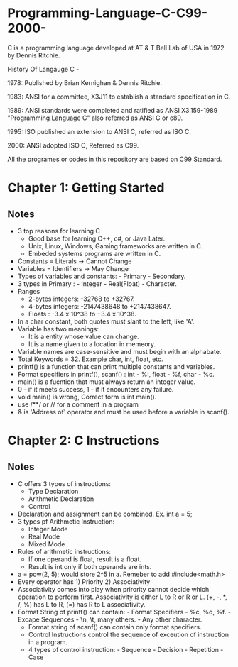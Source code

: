 # Programming-Language-C-C99-2000-
C is a programming language developed at AT & T Bell Lab of USA in 1972 by Dennis Ritchie.

History Of Langauge C -

1978: Published by Brian Kernighan & Dennis Ritchie.

1983: ANSI for a committee, X3J11 to establish a standard specification in C.

1989: ANSI standards were completed and ratified as ANSI X3.159-1989 "Programming Language C" also referred as ANSI C or c89.

1995: ISO published an extension to ANSI C, referred as ISO C.

2000: ANSI adopted ISO C, Referred as C99.

All the programes or codes in this repository are based on C99 Standard.
# Chapter 1: Getting Started

## Notes

* 3 top reasons for learning C
    - Good base for learning C++, c#, or Java Later.
    - Unix, Linux, Windows, Gaming frameworks are written in C.
    - Embeded systems programs are written in C.
* Constants = Literals -> Cannot Change
* Variables = Identifiers -> May Change
* Types of variables and constants:
      - Primary
      - Secondary.
* 3 types in Primary :
      - Integer
      - Real(Float)
      - Character.
* Ranges
    - 2-bytes integers: -32768 to +32767.
    - 4-bytes integers: -2147438648 to +2147438647.
    - Floats : -3.4 x 10^38 to +3.4 x 10^38.
* In a char constant, both quotes must slant to the left, like 'A'.
* Variable has two meanings:
    - It is a entity whose value can change.
    - It is a name given to a location in memeory.
* Variable names are case-sensitive and must begin with an alphabate.
* Total Keywords = 32. Example char, int, float, etc.
* printf() is a function that can print multiple constants and variables.
* Format specifiers in printf(), scanf() : int - %i, float - %f, char - %c.
* main() is a fucntion that must always return an integer value.
* 0 - if it meets success, 1 - if it encounters any failure.
* void main() is wrong, Correct form is int main().
* use /**/ or // for a comment in a program
* & is 'Address of' operator and must be used before a variable in scanf().
# Chapter 2: C Instructions

## Notes

* C offers 3 types of instructions:
    - Type Declaration
    - Arithmetic Declaration
    - Control
* Declaration and assignment can be combined. Ex. int a = 5;
* 3 types pf Arithmetic Instruction:
    - Integer Mode
    - Real Mode
    - Mixed Mode
* Rules of arithmetic instructions:
    - If one operand is float, result is a float.
    - Result is int only if both operands are ints.
* a = pow(2, 5); would store 2^5 in a. Remeber to add #include<math.h>
* Every operator has 1) Priority 2) Associativity
* Associativity comes into play when prirority cannot decide which operation to perform first. Associativity is either L to R or R or L. (+, -, *, /, %) has L to R, (=) has R to L associativity.
* Format String of printf() can contain:
      - Format Specifiers - %c, %d, %f.
      - Excape Sequences - \n, \t, many others.
      - Any other character.
  * Format string of scanf() can contain only format specifiers.
  * Control Instructions control the sequence of exceution of instruction in a program.
  * 4 types of control instruction:
        - Sequence
        - Decision
        - Repetition
        - Case 
